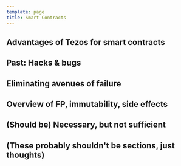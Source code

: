 ```yaml
---
template: page
title: Smart Contracts
---
```


## Advantages of Tezos for smart contracts

## Past: Hacks & bugs

## Eliminating avenues of failure

## Overview of FP, immutability, side effects

## (Should be) Necessary, but not sufficient

## (These probably shouldn't be sections, just thoughts)
